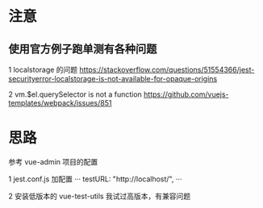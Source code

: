 # 注意
## 使用官方例子跑单测有各种问题

1 localstorage 的问题
https://stackoverflow.com/questions/51554366/jest-securityerror-localstorage-is-not-available-for-opaque-origins

2 vm.$el.querySelector is not a function
https://github.com/vuejs-templates/webpack/issues/851

# 思路
参考 vue-admin 项目的配置

1 jest.conf.js 加配置
···
testURL: "http://localhost/",
··· 

2 安装低版本的 vue-test-utils
我试过高版本，有兼容问题
